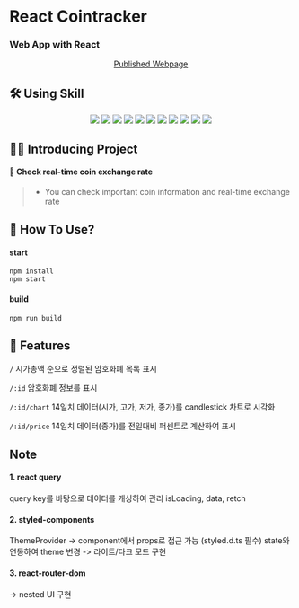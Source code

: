 # React Cointracker
   
### Web App with React 

<p align='center'>
    <a href="https://serinryu.github.io/react-cointracker/">Published Webpage</a>
</p>



## 🛠 Using Skill

<p align='center'>
      <img src="https://img.shields.io/badge/typescript-^4.6.4-yellow?logo=typescript"/>
    <img src="https://img.shields.io/badge/React-^18.1.0-blue?logo=React"/>
    <img src="https://img.shields.io/badge/react_dom-^18.1.0-blueviolet?logo=ReactOS"/>
    <img src="https://img.shields.io/badge/react_router_dom-^6.3.0-critical?logo=React Table"/>
    <img src="https://img.shields.io/badge/react_apexcharts-^1.4.0-critical?logo=apexcharts"/>
    <img src="https://img.shields.io/badge/react_helmet-^3.39.0-critical?logo=React"/>
    <img src="https://img.shields.io/badge/react_query-^5.0.1-critical?logo=React"/>
    <img src="https://img.shields.io/badge/react_scripts-^5.0.1-critical?logo=React"/>
    <img src="https://img.shields.io/badge/recoil-^0.7.3-yellow?logo=React"/>
    <img src="https://img.shields.io/badge/styledcomponents-^5.3.5-yellow?logo=styled-components"/>
    <img src="https://img.shields.io/badge/gh__pages-%5E3.2.3-%23222222?logo=github pages"/>
</p>





## 💁‍♂️ Introducing Project

#### 🔎 Check real-time coin exchange rate

> - You can check important coin information and real-time exchange rate





## 🤸‍ How To Use?

#### start

```
npm install
npm start
```

#### build

```
npm run build
```



## 🤸‍ Features
`/`
시가총액 순으로 정렬된 암호화폐 목록 표시 

`/:id`
암호화폐 정보를 표시

`/:id/chart`
14일치 데이터(시가, 고가, 저가, 종가)를 candlestick 차트로 시각화

`/:id/price`
14일치 데이터(종가)를 전일대비 퍼센트로 계산하여 표시




## Note
#### 1. react query
query key를 바탕으로 데이터를 캐싱하여 관리
isLoading, data, retch

#### 2. styled-components
ThemeProvider -> component에서 props로 접근 가능 (styled.d.ts 필수)
state와 연동하여 theme 변경 -> 라이트/다크 모드 구현

#### 3. react-router-dom
<Outlet /> -> nested UI 구현
